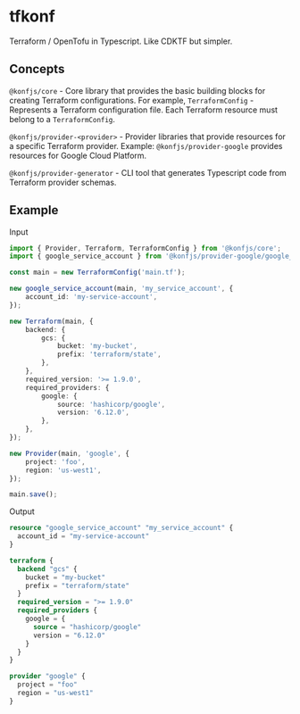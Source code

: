 # tfkonf

Terraform / OpenTofu in Typescript. Like CDKTF but simpler.

## Concepts

`@konfjs/core` - Core library that provides the basic building blocks for creating Terraform configurations.
For example, `TerraformConfig` - Represents a Terraform configuration file. Each Terraform resource must belong to a `TerraformConfig`.

`@konfjs/provider-<provider>` - Provider libraries that provide resources for a specific Terraform provider. Example: `@konfjs/provider-google` provides resources for Google Cloud Platform.

`@konfjs/provider-generator` - CLI tool that generates Typescript code from Terraform provider schemas.

## Example

Input

```ts
import { Provider, Terraform, TerraformConfig } from '@konfjs/core';
import { google_service_account } from '@konfjs/provider-google/google_service_account';

const main = new TerraformConfig('main.tf');

new google_service_account(main, 'my_service_account', {
    account_id: 'my-service-account',
});

new Terraform(main, {
    backend: {
        gcs: {
            bucket: 'my-bucket',
            prefix: 'terraform/state',
        },
    },
    required_version: '>= 1.9.0',
    required_providers: {
        google: {
            source: 'hashicorp/google',
            version: '6.12.0',
        },
    },
});

new Provider(main, 'google', {
    project: 'foo',
    region: 'us-west1',
});

main.save();
```

Output

```terraform
resource "google_service_account" "my_service_account" {
  account_id = "my-service-account"
}

terraform {
  backend "gcs" {
    bucket = "my-bucket"
    prefix = "terraform/state"
  }
  required_version = ">= 1.9.0"
  required_providers {
    google = {
      source = "hashicorp/google"
      version = "6.12.0"
    }
  }
}

provider "google" {
  project = "foo"
  region = "us-west1"
}
```
